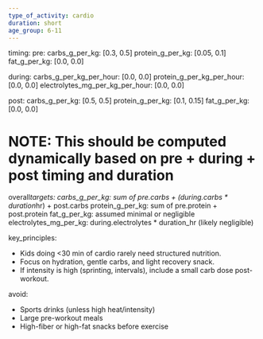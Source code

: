 ```yaml
---
type_of_activity: cardio
duration: short
age_group: 6-11
---
```


timing:
pre:
carbs_g_per_kg: [0.3, 0.5]
protein_g_per_kg: [0.05, 0.1]
fat_g_per_kg: [0.0, 0.0]

during:
carbs_g_per_kg_per_hour: [0.0, 0.0]
protein_g_per_kg_per_hour: [0.0, 0.0]
electrolytes_mg_per_kg_per_hour: [0.0, 0.0]

post:
carbs_g_per_kg: [0.5, 0.5]
protein_g_per_kg: [0.1, 0.15]
fat_g_per_kg: [0.0, 0.0]

# NOTE: This should be computed dynamically based on pre + during + post timing and duration

overall*targets:
carbs_g_per_kg: sum of pre.carbs + (during.carbs * duration*hr) + post.carbs
protein_g_per_kg: sum of pre.protein + post.protein
fat_g_per_kg: assumed minimal or negligible
electrolytes_mg_per_kg: during.electrolytes * duration_hr (likely negligible)

key_principles:

-   Kids doing <30 min of cardio rarely need structured nutrition.
-   Focus on hydration, gentle carbs, and light recovery snack.
-   If intensity is high (sprinting, intervals), include a small carb dose post-workout.

avoid:

-   Sports drinks (unless high heat/intensity)
-   Large pre-workout meals
-   High-fiber or high-fat snacks before exercise
